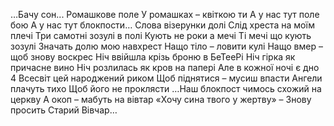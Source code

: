 
…Бачу сон... Ромашкове поле
У ромашках – квіткою ти
А у нас тут поле бою
А у нас тут блокпости…
Слова візерунки долі
Слід хреста на моїм плечі
Три самотні зозулі в полі
Кують не роки а мечі
Ті мечі що кують зозулі
Значать долю мою навхрест
Нащо тіло – ловити кулі
Нащо вмер – щоб знову воскрес
Ніч ввійшла крізь броню в БеТееРі
Ніч гірка як причасне вино
Ніч розлилась як кров на папері
Але в кожної ночі є дно
4
Всесвіт цей народжений риком
Щоб піднятися – мусиш впасти
Ангели плачуть тихо
Щоб його не проклясти
…Наш блокпост чимось схожий на церкву
А окоп – мабуть на вівтар
«Хочу сина твого у жертву» –
Знову просить Старий Вівчар…
